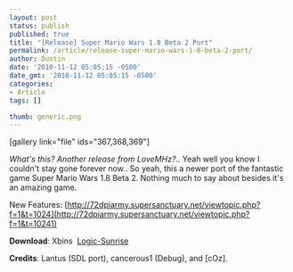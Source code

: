 ```yaml
---
layout: post
status: publish
published: true
title: "[Release] Super Mario Wars 1.8 Beta 2 Port"
permalink: /article/release-super-mario-wars-1-8-beta-2-port/
author: Dustin
date: '2010-11-12 05:05:15 -0500'
date_gmt: '2010-11-12 05:05:15 -0500'
categories:
- Article
tags: []

thumb: generic.png
---
```

[gallery link="file" ids="367,368,369"]

_What's this? Another release from LoveMHz?.._ Yeah well you know I couldn't
stay gone forever now.. So yeah, this a newer port of the fantastic game Super
Mario Wars 1.8 Beta 2\. Nothing much to say about besides it's an amazing game.

New Features: [http://72dpiarmy.supersanctuary.net/viewtopic.php?f=1&t=1024](http://72dpiarmy.supersanctuary.net/viewtopic.php?f=1&t=10241)

**Download**: Xbins  [Logic-Sunrise](http://www.logic-sunrise.com/telecharger-168942-super-mario-wars-18-beta-2.html)

**Credits**: Lantus (SDL port), cancerous1 (Debug), and [cOz].
